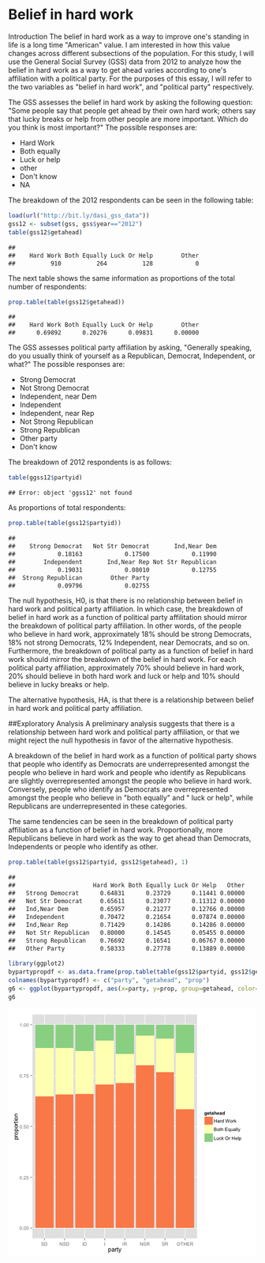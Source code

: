 Belief in hard work 
========================================================
Introduction
The belief in hard work as a way to improve one's standing in life is a long time "American" value. I am interested in how this value changes across different subsections of the population. For this study, I will use the General Social Survey (GSS) data from 2012 to analyze how the belief in hard work as a way to get ahead varies according to one's affiliation with a political party. For the purposes of this essay, I will refer to the two variables as "belief in hard work", and "political party" respectively. 

The GSS assesses the belief in hard work by asking the following question:   "Some people say that people get ahead by their own hard work; others say that lucky breaks or help from other people are more important. Which do you think is most important?"  The possible responses are:

- Hard Work
- Both equally
- Luck or help
- other
- Don't know
- NA

The breakdown of the 2012 respondents can be seen in the following table:

```r
load(url("http://bit.ly/dasi_gss_data"))
gss12 <- subset(gss, gss$year=="2012")
table(gss12$getahead)
```

```
## 
##    Hard Work Both Equally Luck Or Help        Other 
##          910          264          128            0
```
The next table shows the same information as proportions of the total number of respondents:

```r
prop.table(table(gss12$getahead))
```

```
## 
##    Hard Work Both Equally Luck Or Help        Other 
##      0.69892      0.20276      0.09831      0.00000
```
The GSS assesses political party affiliation by asking, "Generally speaking, do you usually think of yourself as a Republican, Democrat, Independent, or what?"  The possible responses are:  
- Strong Democrat
- Not Strong Democrat
- Independent, near Dem
- Independent
- Independent, near Rep
- Not Strong Republican
- Strong Republican
- Other party
- Don't know

The breakdown of 2012 respondents is as follows:

```r
table(ggss12$partyid)
```

```
## Error: object 'ggss12' not found
```
As proportions of total respondents: 

```r
prop.table(table(gss12$partyid))
```

```
## 
##    Strong Democrat   Not Str Democrat       Ind,Near Dem 
##            0.18163            0.17500            0.11990 
##        Independent       Ind,Near Rep Not Str Republican 
##            0.19031            0.08010            0.12755 
##  Strong Republican        Other Party 
##            0.09796            0.02755
```
The null hypothesis, H0, is that there is no relationship between belief in hard work and political party affiliation. In which case, the breakdown of belief in hard work as a function of political party affilitation should mirror the breakdown of political party affiliation. In other words, of the people who believe in hard work, approximately 18% should be strong Democrats, 18% not strong Democrats, 12% Independent, near Democrats, and so on. Furthermore, the breakdown of political party as a function of belief in hard work should mirror the breakdown of the belief in hard work. For each political party affiliation, approximately 70% should believe in hard work, 20% should believe in both hard work and luck or help and 10% should believe in lucky breaks or help. 

The alternative hypothesis, HA, is that there is a relationship between belief in hard work and political party affiliation. 

##Exploratory Analysis
A preliminary analysis suggests that there is a relationship between hard work and political party affiliation, or that we might reject the null hypothesis in favor of the alternative hypothesis. 

A breakdown of the belief in hard work as a function of political party shows that people who identify as Democrats are underrepresented amongst the people who believe in hard work and people who identify as Republicans are slightly overrepresented amongst the people who believe in hard work. Conversely, people who identify as Democrats are overrepresented amongst the people who believe in "both equally" and " luck or help", while Republicans are underrepresented in these categories. 

The same tendencies can be seen in the breakdown of political party affiliation as a function of belief in hard work. Proportionally, more Republicans believe in hard work as the way to get ahead than Democrats, Independents or people who identify as other. 


```r
prop.table(table(gss12$partyid, gss12$getahead), 1)
```

```
##                     
##                      Hard Work Both Equally Luck Or Help   Other
##   Strong Democrat      0.64831      0.23729      0.11441 0.00000
##   Not Str Democrat     0.65611      0.23077      0.11312 0.00000
##   Ind,Near Dem         0.65957      0.21277      0.12766 0.00000
##   Independent          0.70472      0.21654      0.07874 0.00000
##   Ind,Near Rep         0.71429      0.14286      0.14286 0.00000
##   Not Str Republican   0.80000      0.14545      0.05455 0.00000
##   Strong Republican    0.76692      0.16541      0.06767 0.00000
##   Other Party          0.58333      0.27778      0.13889 0.00000
```

```r
library(ggplot2)
bypartypropdf <- as.data.frame(prop.table(table(gss12$partyid, gss12$getahead),1))
colnames(bypartypropdf) <- c("party", "getahead", "prop")
g6 <- ggplot(bypartypropdf, aes(x=party, y=prop, group=getahead, color=getahead))+geom_bar(stat="identity")
g6
```

![plot of chunk unnamed-chunk-6](figure/unnamed-chunk-6.png) 



